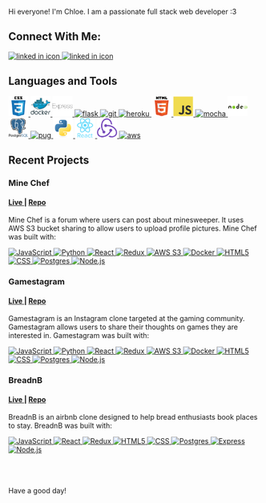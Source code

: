 <p>Hi everyone! I'm Chloe. I am a passionate full stack web developer :3</p>

<h2>Connect With Me:</h2>
<p>
  <a href="https://www.linkedin.com/in/chloe-baylock-a4834118b/" target="blank"><img
      src="https://raw.githubusercontent.com/rahuldkjain/github-profile-readme-generator/master/src/images/icons/Social/linked-in-alt.svg"
      alt="linked in icon" height="30" width="40" />
  </a>
  <a href="https://angel.co/u/chloe-baylock/" target="blank"><img
      src="https://camo.githubusercontent.com/682280402aa6fc3a1e7846dcbf74198ade53d0af9efd858421751e662dea55a8/68747470733a2f2f6564656e742e6769746875622e696f2f537570657254696e7949636f6e732f696d616765732f7376672f616e67656c6c6973742e737667"
      alt="linked in icon" height="30" width="40" />
  </a>
</p>

<h2> Languages and Tools </h2>
<p>
  <a href="https://developer.mozilla.org/en-US/docs/Web/CSS/" target="_blank" rel="noreferrer">
    <img src="https://raw.githubusercontent.com/devicons/devicon/master/icons/css3/css3-original-wordmark.svg"
      alt="css3" width="40" height="40" />
  </a>
  <a href="https://www.docker.com/" target="_blank" rel="noreferrer"> <img
      src="https://raw.githubusercontent.com/devicons/devicon/master/icons/docker/docker-original-wordmark.svg"
      alt="docker" width="40" height="40" />
  </a>
  <a href="https://expressjs.com" target="_blank" rel="noreferrer"> <img
      src="https://raw.githubusercontent.com/github/explore/80688e429a7d4ef2fca1e82350fe8e3517d3494d/topics/express/express.png"
      alt="express" width="40" height="40" /> </a> <a href="https://flask.palletsprojects.com/" target="_blank"
    rel="noreferrer"> <img
      src="https://www.pngfind.com/pngs/m/104-1044449_python-logo-clipart-drawing-flask-python-hd-png.png" alt="flask"
      width="40" height="40" /> </a> <a href="https://git-scm.com/" target="_blank" rel="noreferrer"> <img
      src="https://www.vectorlogo.zone/logos/git-scm/git-scm-icon.svg" alt="git" width="40" height="40" /> </a> <a
    href="https://heroku.com" target="_blank" rel="noreferrer"> <img
      src="https://www.vectorlogo.zone/logos/heroku/heroku-icon.svg" alt="heroku" width="40" height="40" /> </a> <a
    href="https://developer.mozilla.org/en-US/docs/Web/HTML" target="_blank" rel="noreferrer"> <img
      src="https://raw.githubusercontent.com/devicons/devicon/master/icons/html5/html5-original-wordmark.svg"
      alt="html5" width="40" height="40" /> </a> <a href="https://developer.mozilla.org/en-US/docs/Web/JavaScript"
    target="_blank" rel="noreferrer"> <img
      src="https://raw.githubusercontent.com/devicons/devicon/master/icons/javascript/javascript-original.svg"
      alt="javascript" width="40" height="40" /> </a>
  <a href="https://mochajs.org" target="_blank" rel="noreferrer">
    <img src="https://www.vectorlogo.zone/logos/mochajs/mochajs-icon.svg" alt="mocha" width="40" height="40" /> </a> <a
    href="https://nodejs.org" target="_blank" rel="noreferrer"> <img
      src="https://raw.githubusercontent.com/devicons/devicon/master/icons/nodejs/nodejs-original-wordmark.svg"
      alt="nodejs" width="40" height="40" /> </a>
  <a href="https://www.postgresql.org" target="_blank" rel="noreferrer">
    <img
      src="https://raw.githubusercontent.com/devicons/devicon/master/icons/postgresql/postgresql-original-wordmark.svg"
      alt="postgresql" width="40" height="40" />
  </a>
  <a href="https://pugjs.org" target="_blank" rel="noreferrer"> <img src="https://cdn.worldvectorlogo.com/logos/pug.svg"
      alt="pug" width="40" height="40" /> </a> <a href="https://www.python.org" target="_blank" rel="noreferrer"> <img
      src="https://raw.githubusercontent.com/devicons/devicon/master/icons/python/python-original.svg" alt="python"
      width="40" height="40" /> </a> <a href="https://reactjs.org/" target="_blank" rel="noreferrer"> <img
      src="https://raw.githubusercontent.com/devicons/devicon/master/icons/react/react-original-wordmark.svg"
      alt="react" width="40" height="40" />
  </a>
  <a href="https://redux.js.org" target="_blank" rel="noreferrer">
    <img src="https://raw.githubusercontent.com/devicons/devicon/master/icons/redux/redux-original.svg" alt="redux"
      width="40" height="40" />
  </a>
  <a href="https://aws.amazon.com/" target="_blank" rel="noreferrer">
    <img src="https://github.com/get-icon/geticon/raw/master/icons/aws.svg" alt="aws" width="40px" height="40px">
  </a>
</p>

<h2> Recent Projects </h2>
<h3> Mine Chef</h3>
<h4>

  <a href="https://minechef.herokuapp.com/" target="_blank" rel="noreferrer">
    Live
  </a>
  |
  <a href="https://github.com/Chloe-Baylock/MineChef/">
    Repo
  </a>
</h4>
<p>
  Mine Chef is a forum where users can post about minesweeper. It uses AWS S3 bucket sharing to allow users to
  upload
  profile pictures. Mine Chef was built with:
</p>
<div>
  <a href="https://mochajs.org">
    <img alt="JavaScript"
      src="https://img.shields.io/badge/JavaScript-323330?style=for-the-badge&logo=javascript&logoColor=F7DF1E" />
  </a>
  <a href="https://www.python.org">
    <img alt="Python"
      src="https://img.shields.io/badge/python-3670A0?style=for-the-badge&logo=python&logoColor=ffdd54" />
  </a>
  <a href="https://reactjs.org/">
    <img alt="React" src="https://img.shields.io/badge/React-20232A?style=for-the-badge&logo=react&logoColor=61DAFB" />
  </a>
  <a href="https://redux.js.org">
    <img alt="Redux" src="https://img.shields.io/badge/Redux-593D88?style=for-the-badge&logo=redux&logoColor=white" />
  </a>

  <a href="https://aws.amazon.com">
    <img alt="AWS S3" src="https://github.com/get-icon/geticon/raw/master/icons/aws.svg" with="100" height="28" />
  </a>
  <a href="https://www.docker.com">
    <img alt="Docker"
      src="https://img.shields.io/badge/Docker-2CA5E0?style=for-the-badge&logo=docker&logoColor=white" />
  </a>
  <a href="https://developer.mozilla.org/en-US/docs/Web/HTML">
    <img alt="HTML5" src="https://img.shields.io/badge/HTML5-E34F26?style=for-the-badge&logo=html5&logoColor=white" />
  </a>
  <a href="https://developer.mozilla.org/en-US/docs/Web/CSS/">
    <img alt="CSS" src="https://img.shields.io/badge/CSS3-1572B6?style=for-the-badge&logo=css3&logoColor=white" />
  </a>
  <a href="https://www.postgresql.org">
    <img alt="Postgres"
      src="https://img.shields.io/badge/postgres-%23316192.svg?style=for-the-badge&logo=postgresql&logoColor=white" />
  </a>
  <a href="https://nodejs.org">
    <img alt="Node.js"
      src="https://img.shields.io/badge/Node.js-339933?style=for-the-badge&logo=nodedotjs&logoColor=white" />
  </a>
</div>

<h3> Gamestagram</h3>
<h4>
  <a href="https://aa-gamestagram.herokuapp.com/" target="_blank" rel="noreferrer">
    Live
  </a>
  |
  <a href="https://github.com/dnlflores/aa_group_gamestagram/">
    Repo
  </a>
</h4>
<p>
  Gamestagram is an Instagram clone targeted at the gaming community. Gamestagram allows users to share their
  thoughts
  on games they are interested in. Gamestagram was built with:
</p>
<div>
  <a href="https://mochajs.org">
    <img alt="JavaScript"
      src="https://img.shields.io/badge/JavaScript-323330?style=for-the-badge&logo=javascript&logoColor=F7DF1E" />
  </a>
  <a href="https://www.python.org">
    <img alt="Python"
      src="https://img.shields.io/badge/python-3670A0?style=for-the-badge&logo=python&logoColor=ffdd54" />
  </a>
  <a href="https://reactjs.org/">
    <img alt="React" src="https://img.shields.io/badge/React-20232A?style=for-the-badge&logo=react&logoColor=61DAFB" />
  </a>
  <a href="https://redux.js.org">
    <img alt="Redux" src="https://img.shields.io/badge/Redux-593D88?style=for-the-badge&logo=redux&logoColor=white" />
  </a>

  <a href="https://aws.amazon.com">
    <img alt="AWS S3" src="https://github.com/get-icon/geticon/raw/master/icons/aws.svg" with="100" height="28" />
  </a>
  <a href="https://www.docker.com">
    <img alt="Docker"
      src="https://img.shields.io/badge/Docker-2CA5E0?style=for-the-badge&logo=docker&logoColor=white" />
  </a>
  <a href="https://developer.mozilla.org/en-US/docs/Web/HTML">
    <img alt="HTML5" src="https://img.shields.io/badge/HTML5-E34F26?style=for-the-badge&logo=html5&logoColor=white" />
  </a>
  <a href="https://developer.mozilla.org/en-US/docs/Web/CSS/">
    <img alt="CSS" src="https://img.shields.io/badge/CSS3-1572B6?style=for-the-badge&logo=css3&logoColor=white" />
  </a>
  <a href="https://www.postgresql.org">
    <img alt="Postgres"
      src="https://img.shields.io/badge/postgres-%23316192.svg?style=for-the-badge&logo=postgresql&logoColor=white" />
  </a>
  <a href="https://nodejs.org">
    <img alt="Node.js"
      src="https://img.shields.io/badge/Node.js-339933?style=for-the-badge&logo=nodedotjs&logoColor=white" />
  </a>
</div>
<h3>BreadnB</h3>
<h4>
  <a href="https://soloprojectbychloe.herokuapp.com/" target="_blank" rel="noreferrer">
    Live
  </a>
  |
  <a href="https://github.com/Chloe-Baylock/w15soloProject/">
    Repo
  </a>
</h4>
<p>
  BreadnB is an airbnb clone designed to help bread enthusiasts book places to stay. BreadnB was built with:
</p>
<div>
  <a href="https://mochajs.org">
    <img alt="JavaScript"
      src="https://img.shields.io/badge/JavaScript-323330?style=for-the-badge&logo=javascript&logoColor=F7DF1E" />
  </a>
  <a href="https://reactjs.org/">
    <img alt="React" src="https://img.shields.io/badge/React-20232A?style=for-the-badge&logo=react&logoColor=61DAFB" />
  </a>
  <a href="https://redux.js.org">
    <img alt="Redux" src="https://img.shields.io/badge/Redux-593D88?style=for-the-badge&logo=redux&logoColor=white" />
  </a>

  <a href="https://developer.mozilla.org/en-US/docs/Web/HTML">
    <img alt="HTML5" src="https://img.shields.io/badge/HTML5-E34F26?style=for-the-badge&logo=html5&logoColor=white" />
  </a>
  <a href="https://developer.mozilla.org/en-US/docs/Web/CSS/">
    <img alt="CSS" src="https://img.shields.io/badge/CSS3-1572B6?style=for-the-badge&logo=css3&logoColor=white" />
  </a>
  <a href="https://www.postgresql.org">
    <img alt="Postgres"
      src="https://img.shields.io/badge/postgres-%23316192.svg?style=for-the-badge&logo=postgresql&logoColor=white" />
  </a>
  <a href="https://expressjs.com">
    <img alt="Express"
      src="https://img.shields.io/badge/Express.js-000000?style=for-the-badge&logo=express&logoColor=white" />
  </a>
  <a href="https://nodejs.org">
    <img alt="Node.js"
      src="https://img.shields.io/badge/Node.js-339933?style=for-the-badge&logo=nodedotjs&logoColor=white" />
  </a>
</div>
<br>
<br>
<br>
<p> Have a good day!</p>
